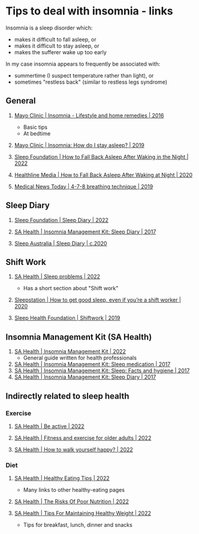 # Tips to deal with insomnia - links

Insomnia is a sleep disorder which:

- makes it difficult to fall asleep, or
- makes it difficult to stay asleep, or
- makes the sufferer wake up too early

In my case insomnia appears to frequently be associated with:

- summertime (I suspect temperature rather than light), or
- sometimes "restless back" (similar to restless legs syndrome)


## General

1. [Mayo Clinic | Insomnia - Lifestyle and home remedies | 2016](https://www.mayoclinic.org/diseases-conditions/insomnia/diagnosis-treatment/drc-20355173#phmaincontent_0_phleftchannel_0_SectionRepeater_phclinicaltrials_0_6_ctLink_6)
   - Basic tips
   - At bedtime

1. [Mayo Clinic | Insomnia: How do I stay asleep? | 2019](https://www.mayoclinic.org/diseases-conditions/insomnia/expert-answers/insomnia/faq-20057824)

1. [Sleep Foundation | How to Fall Back Asleep After Waking in the Night | 2022](https://www.sleepfoundation.org/sleep-faqs/how-to-fall-back-asleep)

1. [Healthline Media | How to Fall Back Asleep After Waking at Night | 2020](https://www.healthline.com/health/how-to-fall-back-asleep)

1. [Medical News Today | 4-7-8 breathing technique | 2019](https://www.medicalnewstoday.com/articles/324417?c=856096378477)


## Sleep Diary

1. [Sleep Foundation | Sleep Diary | 2022](https://www.sleepfoundation.org/sleep-diary)

1. [SA Health | Insomnia Management Kit: Sleep Diary | 2017](https://www.sahealth.sa.gov.au/wps/wcm/connect/a466c4804033fb25998cbbd30eb2c8cd/3+-+Sleep+Diary+2017.pdf)

1. [Sleep Australia | Sleep Diary | c.2020](https://sleepaustralia.com.au/docs/Sleep-Diary-7-Days-Sleep-Australia.pdf)


## Shift Work

1. [SA Health | Sleep problems | 2022](https://www.sahealth.sa.gov.au/wps/wcm/connect/public+content/sa+health+internet/healthy+living/healthy+sleep/sleep+problems)
   - Has a short section about "Shift work"

1. [Sleepstation | How to get good sleep, even if you’re a shift worker | 2020](https://www.sleepstation.org.uk/articles/sleep-tips/shift-work-sleep/)

1. [Sleep Health Foundation | Shiftwork | 2019](https://www.sleephealthfoundation.org.au/shiftwork.html)


## Insomnia Management Kit (SA Health)

1. [SA Health | Insomnia Management Kit | 2022](https://www.sahealth.sa.gov.au/wps/wcm/connect/Public%20Content/SA%20Health%20Internet/Services/Mental%20Health%20and%20Drug%20and%20Alcohol%20Services/Drug%20and%20Alcohol%20Services/For%20health%20professionals%20DASSA/Sleep%20problems%20-%20Insomnia%20Management%20Kit)
   - General guide written for health professionals
1. [SA Health | Insomnia Management Kit: Sleep medication | 2017](https://www.sahealth.sa.gov.au/wps/wcm/connect/145378804033fc149998bbd30eb2c8cd/4+-+Sleep+medication+2017.pdf)
1. [SA Health | Insomnia Management Kit: Sleep: Facts and hygiene | 2017](https://www.sahealth.sa.gov.au/wps/wcm/connect/da8f7a004033fcc699a4bbd30eb2c8cd/5+-+Sleep+facts+and+hygiene+2017.pdf)
1. [SA Health | Insomnia Management Kit: Sleep Diary | 2017](https://www.sahealth.sa.gov.au/wps/wcm/connect/a466c4804033fb25998cbbd30eb2c8cd/3+-+Sleep+Diary+2017.pdf)


## Indirectly related to sleep health

### Exercise

1. [SA Health | Be active | 2022](https://www.sahealth.sa.gov.au/wps/wcm/connect/public+content/sa+health+internet/healthy+living/be+active)

1. [SA Health | Fitness and exercise for older adults | 2022](https://www.sahealth.sa.gov.au/wps/wcm/connect/Public%20Content/SA%20Health%20Internet/Healthy%20Living/Be%20active/Different%20ages%20and%20stages/Fitness%20and%20exercise%20for%20older%20adults)

1. [SA Health | How to walk yourself happy? | 2022](https://www.sahealth.sa.gov.au/wps/wcm/connect/Public%20Content/SA%20Health%20Internet/Healthy%20Living/Be%20active/Walk%20yourself%20happy/How%20to%20walk%20yourself%20happy)

### Diet

1. [SA Health | Healthy Eating Tips | 2022](https://www.sahealth.sa.gov.au/wps/wcm/connect/Public%20Content/SA%20Health%20Internet/Healthy%20Living/Healthy%20Eating/Healthy%20Eating%20Tips/Healthy%20Eating%20Tips)
   - Many links to other healthy-eating pages

1. [SA Health | The Risks Of Poor Nutrition | 2022](https://www.sahealth.sa.gov.au/wps/wcm/connect/Public%20Content/SA%20Health%20Internet/Healthy%20Living/Is%20Your%20Health%20At%20Risk/The%20Risks%20Of%20Poor%20Nutrition)

1. [SA Health | Tips For Maintaining Healthy Weight | 2022](https://www.sahealth.sa.gov.au/wps/wcm/connect/Public%20Content/SA%20Health%20Internet/Healthy%20Living/Healthy%20Weight/Tips%20For%20Maintaining%20Healthy%20Weight)
   - Tips for breakfast, lunch, dinner and snacks

